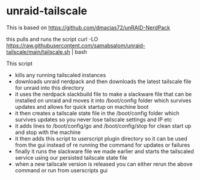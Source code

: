 # unraid-tailscale

This is based on https://github.com/dmacias72/unRAID-NerdPack


this pulls and runs the script
curl -LO https://raw.githubusercontent.com/samabsalom/unraid-tailscale/main/tailscale.sh | bash

This script 
- kills any running tailscaled instances
- downloads unraid nerdpack and then downloads the latest tailscale file for unraid into this directory 
- it uses the nerdpack slackbuild file to make a slackware file that can be installed on unraid and moves it into /boot/config folder which survives updates and allows for quick startup on machine boot
- it then creates a tailscale state file in the /boot/config folder which survives updates so you never lose tailscale settings and IP etc
- it adds lines to /boot/config/go and /boot/config/stop for clean start up and stop with the machine 
- it then adds this script to userscript plugin directory so it can be used from the gui instead of re running the command for updates or failures
- finally it runs the slackware file we made earlier and starts the tailscaled service using our persisted tailscale state file 
- when a new tailscale version is released you can either rerun the above command or run from userscripts gui
